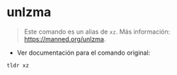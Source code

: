 # unlzma

> Este comando es un alias de `xz`.
> Más información: <https://manned.org/unlzma>.

- Ver documentación para el comando original:

`tldr xz`
